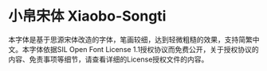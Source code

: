 # 小帛宋体 Xiaobo-Songti
本字体是基于思源宋体改造的字体，笔画较细，达到轻微粗糙的效果，支持简繁中文。本字体依据SIL Open Font License 1.1授权协议而免费公开，关于授权协议的内容、免责事项等细节，请查看详细的License授权文件的内容。
